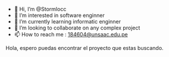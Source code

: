 - 👋 Hi, I’m @Stormlocc
- 👀 I’m interested in software enginner
- 🌱 I’m currently learning informatic enginner
- 💞️ I’m looking to collaborate on any complex project
- 📫 How to reach me : 184604@unsaac.edu.pe

Hola, espero puedas encontrar el proyecto que estas buscando.

<!---
Stormlocc/Stormlocc is a ✨ special ✨ repository because its `README.md` (this file) appears on your GitHub profile.
You can click the Preview link to take a look at your changes.
--->
